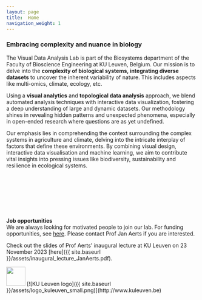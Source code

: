```yaml
---
layout: page
title:  Home
navigation_weight: 1
---
```

### Embracing complexity and nuance in biology

<!-- <img style="float: left;" width="100" style="float:left; margin: 0px 10px 10px 0px;" src="{{ site.baseurl }}/assets/vda-lab_logo.png"> -->
The Visual Data Analysis Lab is part of the Biosystems department of the Faculty of Bioscience Engineering at KU Leuven, Belgium. Our mission is to delve into the **complexity of biological systems, integrating diverse datasets** to uncover the inherent variability of nature. This includes aspects like multi-omics, climate, ecology, etc.

Using a **visual analytics** and **topological data analysis** approach, we blend automated analysis techniques with interactive data visualization, fostering a deep understanding of large and dynamic datasets. Our methodology shines in revealing hidden patterns and unexpected phenomena, especially in open-ended research where questions are as yet undefined.

Our emphasis lies in comprehending the context surrounding the complex systems in agriculture and climate, delving into the intricate interplay of factors that define these environments. By combining visual design, interactive data visualisation and machine learning, we aim to contribute vital insights into pressing issues like biodiversity, sustainability and resilience in ecological systems.

<div id="particle-canvas" style="width: 100%; height: 100px; "></div>

<script src="particle_animation.js"></script>

<p></p>

<div class="block">
<b>Job opportunities</b><br/>
We are always looking for motivated people to join our lab. For funding opportunities, see <a href="https://research.kuleuven.be/en/research-funding/index">here</a>. Please contact Prof Jan Aerts if you are interested.
</div>

<p></p>
Check out the slides of Prof Aerts' inaugural lecture at KU Leuven on 23 November 2023 [here]({{ site.baseurl }}/assets/inaugural_lecture_JanAerts.pdf).

<p></p>
<img style="height: 50px" src="{{ site.baseurl }}/assets/logo_vdalab_olaerts.png" /> [![KU Leuven logo]({{ site.baseurl }}/assets/logo_kuleuven_small.png)](http://www.kuleuven.be)